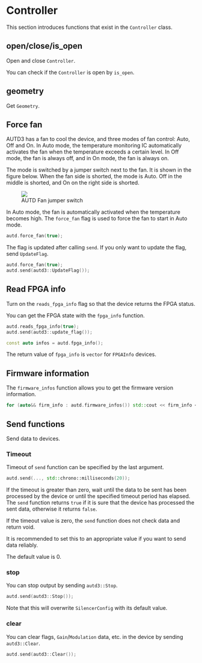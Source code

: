 # Controller

This section introduces functions that exist in the `Controller` class.

## open/close/is_open

Open and close `Controller`.

You can check if the `Controller` is open by `is_open`.

## geometry

Get `Geometry`.

## Force fan

AUTD3 has a fan to cool the device, and three modes of fan control: Auto, Off and On.
In Auto mode, the temperature monitoring IC automatically activates the fan when the temperature exceeds a certain level. 
In Off mode, the fan is always off, and in On mode, the fan is always on.

The mode is switched by a jumper switch next to the fan.
It is shown in the figure below.
When the fan side is shorted, the mode is Auto.
Off in the middle is shorted, and On on the right side is shorted.

<figure>
  <img src="../fig/Users_Manual/fan.jpg"/>
  <figcaption>AUTD Fan jumper switch</figcaption>
</figure>

In Auto mode, the fan is automatically activated when the temperature becomes high.
The `force_fan` flag is used to force the fan to start in Auto mode.

```cpp
autd.force_fan(true);
```

The flag is updated after calling `send`.
If you only want to update the flag, send `UpdateFlag`.

```cpp
autd.force_fan(true);
autd.send(autd3::UpdateFlag());
```

## Read FPGA info

Turn on the `reads_fpga_info` flag so that the device returns the FPGA status.

You can get the FPGA state with the `fpga_info` function.

```cpp
autd.reads_fpga_info(true);
autd.send(autd3::update_flag());

const auto infos = autd.fpga_info();
```

The return value of `fpga_info` is `vector` for `FPGAInfo` devices.


## Firmware information

The `firmware_infos` function allows you to get the firmware version information.

```cpp
for (auto&& firm_info : autd.firmware_infos()) std::cout << firm_info << std::endl;
```

## Send functions

Send data to devices.

### Timeout

Timeout of `send` function can be specified by the last argument.

```cpp
autd.send(..., std::chrono::milliseconds(20));
```

If the timeout is greater than zero, wait until the data to be sent has been processed by the device or until the specified timeout period has elapsed.
The `send` function returns `true` if it is sure that the device has processed the sent data, otherwise it returns `false`.

If the timeout value is zero, the `send` function does not check data and return void.

It is recommended to set this to an appropriate value if you want to send data reliably.

The default value is 0.

### stop

You can stop output by sending `autd3::Stop`.

```cpp
autd.send(autd3::Stop());
```

Note that this will overwrite `SilencerConfig` with its default value.

### clear

You can clear flags, `Gain`/`Modulation` data, etc. in the device by sending `autd3::Clear`.

```cpp
autd.send(autd3::Clear());
```
